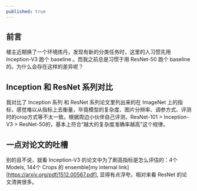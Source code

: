 ```yaml
---
published: true
---
```

## 前言

楼主近期换了一个环境炼丹，发现有新的分类任务时，这里的人习惯先用 Inception-V3 跑个 baseline 。而我之前总是习惯于用 ResNet-50 跑个 baseline 的。为什么会存在这样的差异呢？

## Inception 和 ResNet 系列对比

我对比了 Inception 系列 和 ResNet 系列论文里列出来的在 ImageNet 上的指标，感觉难以从指标上去衡量，毕竟模型的复杂度、图片分辨率、调参方式、评测时的crop方式等不太一致。根据周边小伙伴自己评测，ResNet-101 > Inception-V3 > ResNet-50的，基本上符合“越大的复杂度准确率越高”这个规律。

## 一点对论文的吐槽

别的且不说，就看 Inception-V3 的论文中为了刷高指标是怎么评估的：4个 Models, 144个 Crops 的 ensemble[my internal link][https://arxiv.org/pdf/1512.00567.pdf], 显得有点浮夸。相对来看 ResNet 的论文清爽很多。